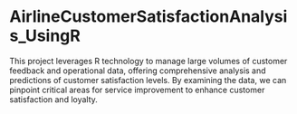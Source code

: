 # AirlineCustomerSatisfactionAnalysis_UsingR
This project leverages R technology to manage large volumes of customer feedback and operational data, offering comprehensive analysis and predictions of customer satisfaction levels. By examining the data, we can pinpoint critical areas for service improvement to enhance customer satisfaction and loyalty.
